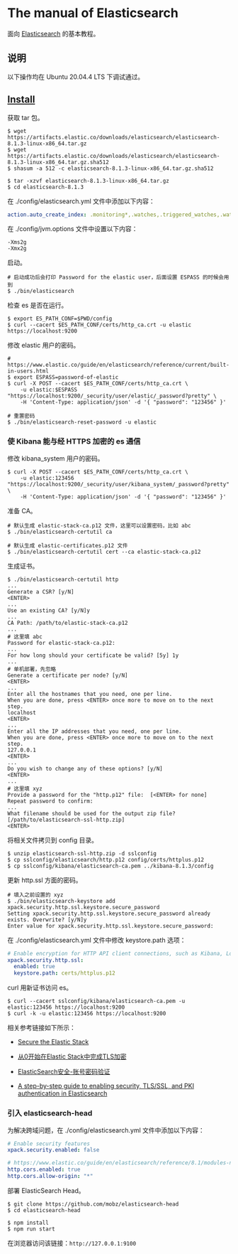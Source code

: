 # The manual of Elasticsearch

面向 [Elasticsearch](https://www.elastic.co/cn/elasticsearch/) 的基本教程。

## 说明

以下操作均在 Ubuntu 20.04.4 LTS 下调试通过。

## [Install](https://www.elastic.co/guide/en/elasticsearch/reference/8.1/targz.html)

获取 tar 包。

```
$ wget https://artifacts.elastic.co/downloads/elasticsearch/elasticsearch-8.1.3-linux-x86_64.tar.gz
$ wget https://artifacts.elastic.co/downloads/elasticsearch/elasticsearch-8.1.3-linux-x86_64.tar.gz.sha512
$ shasum -a 512 -c elasticsearch-8.1.3-linux-x86_64.tar.gz.sha512

$ tar -xzvf elasticsearch-8.1.3-linux-x86_64.tar.gz
$ cd elasticsearch-8.1.3
```

在 ./config/elasticsearch.yml 文件中添加以下内容：

```yml
action.auto_create_index: .monitoring*,.watches,.triggered_watches,.watcher-history*,.ml*
```

在 ./config/jvm.options 文件中设置以下内容：

```
-Xms2g
-Xmx2g
```

启动。

```
# 启动成功后会打印 Password for the elastic user，后面设置 ESPASS 的时候会用到
$ ./bin/elasticsearch
```

检查 es 是否在运行。

```
$ export ES_PATH_CONF=$PWD/config
$ curl --cacert $ES_PATH_CONF/certs/http_ca.crt -u elastic https://localhost:9200
```

修改 elastic 用户的密码。

```
# https://www.elastic.co/guide/en/elasticsearch/reference/current/built-in-users.html
$ export ESPASS=password-of-elastic
$ curl -X POST --cacert $ES_PATH_CONF/certs/http_ca.crt \
    -u elastic:$ESPASS "https://localhost:9200/_security/user/elastic/_password?pretty" \
    -H 'Content-Type: application/json' -d '{ "password": "123456" }'

# 重置密码
$ ./bin/elasticsearch-reset-password -u elastic
```

### 使 Kibana 能与经 HTTPS 加密的 es 通信

修改 kibana_system 用户的密码。

```
$ curl -X POST --cacert $ES_PATH_CONF/certs/http_ca.crt \
    -u elastic:123456 "https://localhost:9200/_security/user/kibana_system/_password?pretty" \
    -H 'Content-Type: application/json' -d '{ "password": "123456" }'
```

准备 CA。

```
# 默认生成 elastic-stack-ca.p12 文件，这里可以设置密码，比如 abc
$ ./bin/elasticsearch-certutil ca

# 默认生成 elastic-certificates.p12 文件
$ ./bin/elasticsearch-certutil cert --ca elastic-stack-ca.p12
```

生成证书。

```
$ ./bin/elasticsearch-certutil http
...
Generate a CSR? [y/N]
<ENTER>
...
Use an existing CA? [y/N]y
...
CA Path: /path/to/elastic-stack-ca.p12
...
# 这里填 abc
Password for elastic-stack-ca.p12:
...
For how long should your certificate be valid? [5y] 1y
...
# 单机部署，先忽略
Generate a certificate per node? [y/N]
<ENTER>
...
Enter all the hostnames that you need, one per line.
When you are done, press <ENTER> once more to move on to the next step.
localhost
<ENTER>
...
Enter all the IP addresses that you need, one per line.
When you are done, press <ENTER> once more to move on to the next step.
127.0.0.1
<ENTER>
...
Do you wish to change any of these options? [y/N]
<ENTER>
...
# 这里填 xyz
Provide a password for the "http.p12" file:  [<ENTER> for none]
Repeat password to confirm:
...
What filename should be used for the output zip file? [/path/to/elasticsearch-ssl-http.zip]
<ENTER>
```

将相关文件拷贝到 config 目录。

```
$ unzip elasticsearch-ssl-http.zip -d sslconfig
$ cp sslconfig/elasticsearch/http.p12 config/certs/httplus.p12
$ cp sslconfig/kibana/elasticsearch-ca.pem ../kibana-8.1.3/config
```

更新 http.ssl 方面的密码。

```
# 填入之前设置的 xyz
$ ./bin/elasticsearch-keystore add xpack.security.http.ssl.keystore.secure_password
Setting xpack.security.http.ssl.keystore.secure_password already exists. Overwrite? [y/N]y
Enter value for xpack.security.http.ssl.keystore.secure_password:
```

在 ./config/elasticsearch.yml 文件中修改 keystore.path 选项：

```yml
# Enable encryption for HTTP API client connections, such as Kibana, Logstash, and Agents
xpack.security.http.ssl:
  enabled: true
  keystore.path: certs/httplus.p12
```

curl 用新证书访问 es。

```
$ curl --cacert sslconfig/kibana/elasticsearch-ca.pem -u elastic:123456 https://localhost:9200
$ curl -k -u elastic:123456 https://localhost:9200
```

相关参考链接如下所示：

+ [Secure the Elastic Stack](https://www.elastic.co/guide/en/elasticsearch/reference/8.1/secure-cluster.html)

+ [从0开始在Elastic Stack中完成TLS加密](https://www.rondochen.com/ELK9/)

+ [ElasticSearch安全-账号密码验证](https://www.cnblogs.com/luo630/p/15341532.html)

+ [A step-by-step guide to enabling security, TLS/SSL, and PKI authentication in Elasticsearch](https://alexmarquardt.com/2018/11/05/security-tls-ssl-pki-authentication-in-elasticsearch/)

### 引入 elasticsearch-head

为解决跨域问题，在 ./config/elasticsearch.yml 文件中添加以下内容：

```yml
# Enable security features
xpack.security.enabled: false

# https://www.elastic.co/guide/en/elasticsearch/reference/8.1/modules-network.html
http.cors.enabled: true
http.cors.allow-origin: "*"
```

部署 ElasticSearch Head。

```
$ git clone https://github.com/mobz/elasticsearch-head
$ cd elasticsearch-head

$ npm install
$ npm run start
```

在浏览器访问该链接：`http://127.0.0.1:9100`
